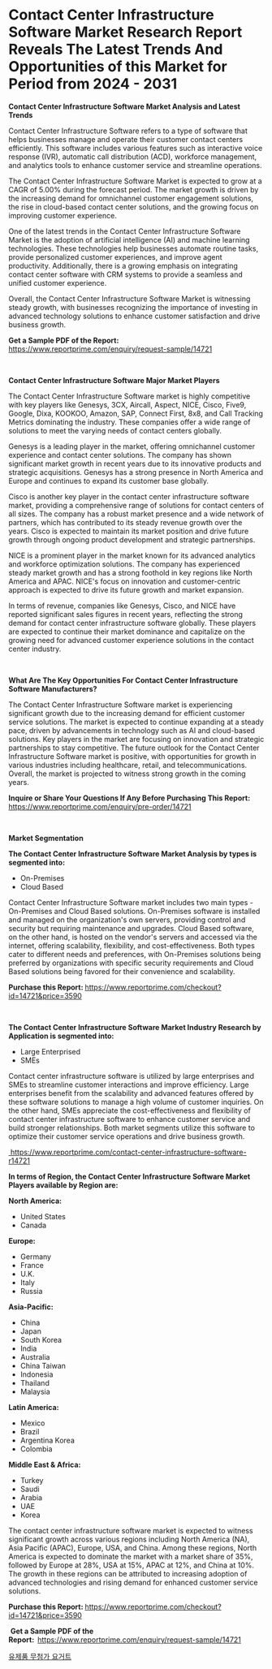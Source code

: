 <p><h1>Contact Center Infrastructure Software Market Research Report Reveals The Latest Trends And Opportunities of this Market for Period from 2024 - 2031</h1></p><p><strong>Contact Center Infrastructure Software Market Analysis and Latest Trends</strong></p>
<p><p>Contact Center Infrastructure Software refers to a type of software that helps businesses manage and operate their customer contact centers efficiently. This software includes various features such as interactive voice response (IVR), automatic call distribution (ACD), workforce management, and analytics tools to enhance customer service and streamline operations.</p><p>The Contact Center Infrastructure Software Market is expected to grow at a CAGR of 5.00% during the forecast period. The market growth is driven by the increasing demand for omnichannel customer engagement solutions, the rise in cloud-based contact center solutions, and the growing focus on improving customer experience.</p><p>One of the latest trends in the Contact Center Infrastructure Software Market is the adoption of artificial intelligence (AI) and machine learning technologies. These technologies help businesses automate routine tasks, provide personalized customer experiences, and improve agent productivity. Additionally, there is a growing emphasis on integrating contact center software with CRM systems to provide a seamless and unified customer experience.</p><p>Overall, the Contact Center Infrastructure Software Market is witnessing steady growth, with businesses recognizing the importance of investing in advanced technology solutions to enhance customer satisfaction and drive business growth.</p></p>
<p><strong>Get a Sample PDF of the Report:&nbsp;</strong> <a href="https://www.reportprime.com/enquiry/request-sample/14721">https://www.reportprime.com/enquiry/request-sample/14721</a></p>
<p>&nbsp;</p>
<p><strong>Contact Center Infrastructure Software Major Market Players</strong></p>
<p><p>The Contact Center Infrastructure Software market is highly competitive with key players like Genesys, 3CX, Aircall, Aspect, NICE, Cisco, Five9, Google, Dixa, KOOKOO, Amazon, SAP, Connect First, 8x8, and Call Tracking Metrics dominating the industry. These companies offer a wide range of solutions to meet the varying needs of contact centers globally.</p><p>Genesys is a leading player in the market, offering omnichannel customer experience and contact center solutions. The company has shown significant market growth in recent years due to its innovative products and strategic acquisitions. Genesys has a strong presence in North America and Europe and continues to expand its customer base globally.</p><p>Cisco is another key player in the contact center infrastructure software market, providing a comprehensive range of solutions for contact centers of all sizes. The company has a robust market presence and a wide network of partners, which has contributed to its steady revenue growth over the years. Cisco is expected to maintain its market position and drive future growth through ongoing product development and strategic partnerships.</p><p>NICE is a prominent player in the market known for its advanced analytics and workforce optimization solutions. The company has experienced steady market growth and has a strong foothold in key regions like North America and APAC. NICE's focus on innovation and customer-centric approach is expected to drive its future growth and market expansion.</p><p>In terms of revenue, companies like Genesys, Cisco, and NICE have reported significant sales figures in recent years, reflecting the strong demand for contact center infrastructure software globally. These players are expected to continue their market dominance and capitalize on the growing need for advanced customer experience solutions in the contact center industry.</p></p>
<p>&nbsp;</p>
<p><strong>What Are The Key Opportunities For Contact Center Infrastructure Software Manufacturers?</strong></p>
<p><p>The Contact Center Infrastructure Software market is experiencing significant growth due to the increasing demand for efficient customer service solutions. The market is expected to continue expanding at a steady pace, driven by advancements in technology such as AI and cloud-based solutions. Key players in the market are focusing on innovation and strategic partnerships to stay competitive. The future outlook for the Contact Center Infrastructure Software market is positive, with opportunities for growth in various industries including healthcare, retail, and telecommunications. Overall, the market is projected to witness strong growth in the coming years.</p></p>
<p><strong>Inquire or Share Your Questions If Any Before Purchasing This Report:</strong> <a href="https://www.reportprime.com/enquiry/pre-order/14721">https://www.reportprime.com/enquiry/pre-order/14721</a></p>
<p>&nbsp;</p>
<p><strong>Market Segmentation</strong></p>
<p><strong>The Contact Center Infrastructure Software Market Analysis by types is segmented into:</strong></p>
<p><ul><li>On-Premises</li><li>Cloud Based</li></ul></p>
<p><p>Contact Center Infrastructure Software market includes two main types - On-Premises and Cloud Based solutions. On-Premises software is installed and managed on the organization's own servers, providing control and security but requiring maintenance and upgrades. Cloud Based software, on the other hand, is hosted on the vendor's servers and accessed via the internet, offering scalability, flexibility, and cost-effectiveness. Both types cater to different needs and preferences, with On-Premises solutions being preferred by organizations with specific security requirements and Cloud Based solutions being favored for their convenience and scalability.</p></p>
<p><strong>Purchase this Report:&nbsp;</strong><a href="https://www.reportprime.com/checkout?id=14721&price=3590">https://www.reportprime.com/checkout?id=14721&price=3590</a></p>
<p>&nbsp;</p>
<p><strong>The Contact Center Infrastructure Software Market Industry Research by Application is segmented into:</strong></p>
<p><ul><li>Large Enterprised</li><li>SMEs</li></ul></p>
<p><p>Contact center infrastructure software is utilized by large enterprises and SMEs to streamline customer interactions and improve efficiency. Large enterprises benefit from the scalability and advanced features offered by these software solutions to manage a high volume of customer inquiries. On the other hand, SMEs appreciate the cost-effectiveness and flexibility of contact center infrastructure software to enhance customer service and build stronger relationships. Both market segments utilize this software to optimize their customer service operations and drive business growth.</p></p>
<p><a href="https://www.reportprime.com/contact-center-infrastructure-software-r14721">&nbsp;https://www.reportprime.com/contact-center-infrastructure-software-r14721</a></p>
<p><strong>In terms of Region, the Contact Center Infrastructure Software Market Players available by Region are:</strong></p>
<p>
    <p> <strong> North America: </strong>
        <ul>
            <li>United States</li>
            <li>Canada</li>
        </ul>
        </p> 
    <p> <strong> Europe: </strong>
        <ul>
            <li>Germany</li>
            <li>France</li>
            <li>U.K.</li>
            <li>Italy</li>
            <li>Russia</li>
        </ul>
        </p> 
    <p> <strong> Asia-Pacific: </strong>
        <ul>
            <li>China</li>
            <li>Japan</li>
            <li>South Korea</li>
            <li>India</li>
            <li>Australia</li>
            <li>China Taiwan</li>
            <li>Indonesia</li>
            <li>Thailand</li>
            <li>Malaysia</li>
        </ul>
        </p> 
    <p> <strong> Latin America: </strong>
        <ul>
            <li>Mexico</li>
            <li>Brazil</li>
            <li>Argentina Korea</li>
            <li>Colombia</li>
        </ul>
        </p> 
    <p> <strong> Middle East & Africa: </strong>
        <ul>
            <li>Turkey</li>
            <li>Saudi</li>
            <li>Arabia</li>
            <li>UAE</li>
            <li>Korea</li>
        </ul>
    </p>
    </p>
<p><p>The contact center infrastructure software market is expected to witness significant growth across various regions including North America (NA), Asia Pacific (APAC), Europe, USA, and China. Among these regions, North America is expected to dominate the market with a market share of 35%, followed by Europe at 28%, USA at 15%, APAC at 12%, and China at 10%. The growth in these regions can be attributed to increasing adoption of advanced technologies and rising demand for enhanced customer service solutions.</p></p>
<p><strong>Purchase this Report: </strong><a href="https://www.reportprime.com/checkout?id=14721&price=3590">https://www.reportprime.com/checkout?id=14721&price=3590</a></p>
<p>&nbsp;<strong>Get a Sample PDF of the Report:&nbsp;&nbsp;</strong><a href="https://www.reportprime.com/enquiry/request-sample/14721">https://www.reportprime.com/enquiry/request-sample/14721</a></p>
<p><strong></strong></p>
<p><p><a href="https://github.com/RickyMetzDVM/Market-Research-Report-List-1/blob/main/198589675586.md">유제품 무첨가 요거트</a></p></p>